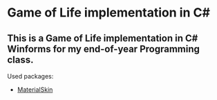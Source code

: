 # Game of Life implementation in C#

## This is a Game of Life implementation in C# Winforms for my end-of-year Programming class. ##

Used packages:
  * [MaterialSkin](https://www.nuget.org/packages/MaterialSkin.2/2.1.3#)
